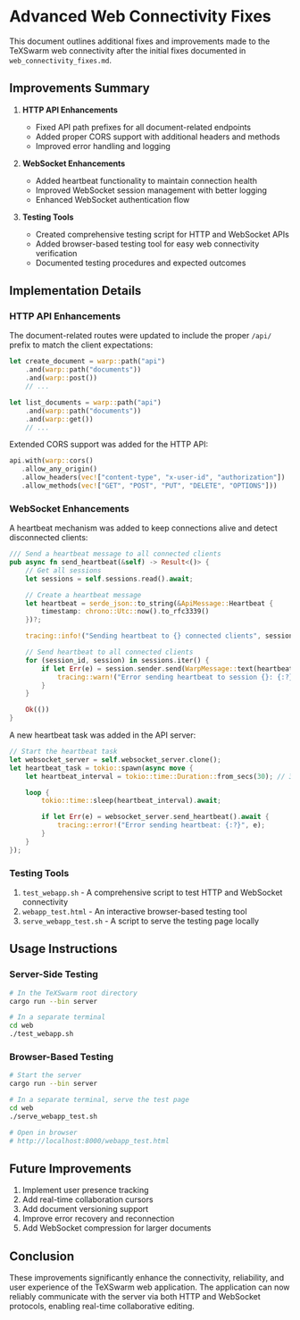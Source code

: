# Advanced Web Connectivity Fixes

This document outlines additional fixes and improvements made to the TeXSwarm web connectivity after the initial fixes documented in `web_connectivity_fixes.md`.

## Improvements Summary

1. **HTTP API Enhancements**
   - Fixed API path prefixes for all document-related endpoints
   - Added proper CORS support with additional headers and methods
   - Improved error handling and logging

2. **WebSocket Enhancements**
   - Added heartbeat functionality to maintain connection health
   - Improved WebSocket session management with better logging
   - Enhanced WebSocket authentication flow

3. **Testing Tools**
   - Created comprehensive testing script for HTTP and WebSocket APIs
   - Added browser-based testing tool for easy web connectivity verification
   - Documented testing procedures and expected outcomes

## Implementation Details

### HTTP API Enhancements

The document-related routes were updated to include the proper `/api/` prefix to match the client expectations:

```rust
let create_document = warp::path("api")
    .and(warp::path("documents"))
    .and(warp::post())
    // ...

let list_documents = warp::path("api")
    .and(warp::path("documents"))
    .and(warp::get())
    // ...
```

Extended CORS support was added for the HTTP API:

```rust
api.with(warp::cors()
   .allow_any_origin()
   .allow_headers(vec!["content-type", "x-user-id", "authorization"])
   .allow_methods(vec!["GET", "POST", "PUT", "DELETE", "OPTIONS"]))
```

### WebSocket Enhancements

A heartbeat mechanism was added to keep connections alive and detect disconnected clients:

```rust
/// Send a heartbeat message to all connected clients
pub async fn send_heartbeat(&self) -> Result<()> {
    // Get all sessions
    let sessions = self.sessions.read().await;

    // Create a heartbeat message
    let heartbeat = serde_json::to_string(&ApiMessage::Heartbeat {
        timestamp: chrono::Utc::now().to_rfc3339()
    })?;

    tracing::info!("Sending heartbeat to {} connected clients", sessions.len());

    // Send heartbeat to all connected clients
    for (session_id, session) in sessions.iter() {
        if let Err(e) = session.sender.send(WarpMessage::text(heartbeat.clone())).await {
            tracing::warn!("Error sending heartbeat to session {}: {:?}", session_id, e);
        }
    }

    Ok(())
}
```

A new heartbeat task was added in the API server:

```rust
// Start the heartbeat task
let websocket_server = self.websocket_server.clone();
let heartbeat_task = tokio::spawn(async move {
    let heartbeat_interval = tokio::time::Duration::from_secs(30); // 30 seconds

    loop {
        tokio::time::sleep(heartbeat_interval).await;

        if let Err(e) = websocket_server.send_heartbeat().await {
            tracing::error!("Error sending heartbeat: {:?}", e);
        }
    }
});
```

### Testing Tools

1. `test_webapp.sh` - A comprehensive script to test HTTP and WebSocket connectivity
2. `webapp_test.html` - An interactive browser-based testing tool
3. `serve_webapp_test.sh` - A script to serve the testing page locally

## Usage Instructions

### Server-Side Testing

```bash
# In the TeXSwarm root directory
cargo run --bin server

# In a separate terminal
cd web
./test_webapp.sh
```

### Browser-Based Testing

```bash
# Start the server
cargo run --bin server

# In a separate terminal, serve the test page
cd web
./serve_webapp_test.sh

# Open in browser
# http://localhost:8000/webapp_test.html
```

## Future Improvements

1. Implement user presence tracking
2. Add real-time collaboration cursors
3. Add document versioning support
4. Improve error recovery and reconnection
5. Add WebSocket compression for larger documents

## Conclusion

These improvements significantly enhance the connectivity, reliability, and user experience of the TeXSwarm web application. The application can now reliably communicate with the server via both HTTP and WebSocket protocols, enabling real-time collaborative editing.
